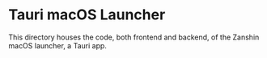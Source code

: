 # Tauri macOS Launcher
This directory houses the code, both frontend and backend, of the Zanshin macOS launcher, a Tauri app.